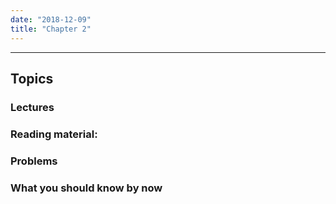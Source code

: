 ```yaml
---
date: "2018-12-09"
title: "Chapter 2"
---
```



---

## Topics


### Lectures


### Reading material:

### Problems



### What you should know by now

